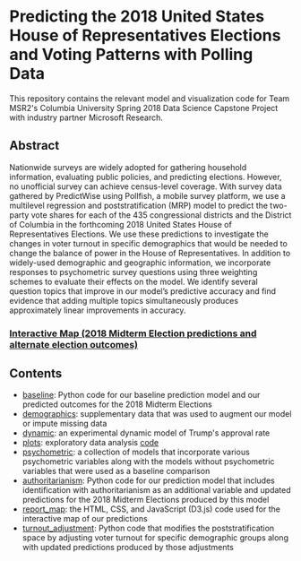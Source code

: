 # Predicting the 2018 United States House of Representatives Elections and Voting Patterns with Polling Data


This repository contains the relevant model and visualization code for Team MSR2's Columbia University Spring 2018 Data Science Capstone Project with industry partner Microsoft Research.

## Abstract

Nationwide surveys are widely adopted for gathering household information, evaluating public policies, and predicting elections. However, no unofficial survey can achieve census-level coverage. With survey data gathered by PredictWise using Pollfish, a mobile survey platform, we use a multilevel regression and poststratification (MRP) model to predict the two-party vote shares for each of the 435 congressional districts and the District of Columbia in the forthcoming 2018 United States House of Representatives Elections. We use these predictions to investigate the changes in voter turnout in specific demographics that would be needed to change the balance of power in the House of Representatives. In addition to widely-used demographic and geographic information, we incorporate responses to psychometric survey questions using three weighting schemes to evaluate their effects on the model. We identify several question topics that improve in our model’s predictive accuracy and find evidence that adding multiple topics simultaneously produces approximately linear improvements in accuracy.

### [Interactive Map (2018 Midterm Election predictions and alternate election outcomes)](https://bl.ocks.org/carolynamorris/raw/18e6fbf579cb9c539c5c5b15a7b17de5/)

## Contents

* [baseline](https://github.com/wl2522/MSR2/tree/master/baseline): Python code for our baseline prediction model and our predicted outcomes for the 2018 Midterm Elections
* [demographics](https://github.com/wl2522/MSR2/tree/master/demographics): supplementary data that was used to augment our model or impute missing data
* [dynamic](https://github.com/wl2522/MSR2/tree/master/dynamic): an experimental dynamic model of Trump's approval rate
* [plots](https://github.com/wl2522/MSR2/tree/master/plots): exploratory data analysis [code](https://github.com/wl2522/MSR2/blob/master/graphs.R)
* [psychometric](https://github.com/wl2522/MSR2/tree/master/psychometric): a collection of models that incorporate various psychometric variables along with the models without psychometric variables that were used as a baseline comparison
* [authoritarianism](https://github.com/wl2522/MSR2/tree/master/psychometric/authoritarianism): Python code for our prediction model that includes identification with authoritarianism as an additional variable and updated predictions for the 2018 Midterm Elections produced by this model
* [report_map](https://github.com/wl2522/MSR2/tree/master/report_map): the HTML, CSS, and JavaScript (D3.js) code used for the interactive map of our predictions
* [turnout_adjustment](https://github.com/wl2522/MSR2/tree/master/turnout_adjustment): Python code that modifies the poststratification space by adjusting voter turnout for specific demographic groups along with updated predictions produced by those adjustments